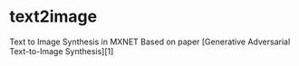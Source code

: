 # text2image
Text to Image Synthesis in MXNET
Based on paper [Generative Adversarial Text-to-Image Synthesis][1]

[2]:http://arxiv.org/abs/1605.05396
